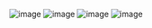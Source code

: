 ![image](https://github.com/user-attachments/assets/b207d0a9-4d44-4675-a767-2e4d8ede4f71)
![image](https://github.com/user-attachments/assets/0d1cc454-6104-449d-9151-56ceeb096a9b)
![image](https://github.com/user-attachments/assets/258cefaa-f655-4cc2-ae5d-9a75ed303827)
![image](https://github.com/user-attachments/assets/dce826f4-f449-492f-93b0-b812c28e253f)
